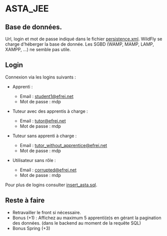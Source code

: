 # ASTA_JEE

## Base de données.

Url, login et mot de passe indiqué dans le fichier [persistence.xml](./src/main/resources/META-INF/persistence.xml).
WildFly se charge d'héberger la base de donnée. 
Les SGBD (WAMP, MAMP, LAMP, XAMPP, ...) ne semble pas utile. 


## Login

Connexion via les logins suivants :  

- Apprenti :  
  - Email : student1@efrei.net  
  - Mot de passe : mdp  

- Tuteur avec des apprentis à charge :  
  - Email : tutor@efrei.net  
  - Mot de passe : mdp  

- Tuteur sans apprenti à charge :  
  - Email : tutor_without_apprentice@efrei.net  
  - Mot de passe : mdp  

- Utilisateur sans rôle :  
  - Email : corrupted@efrei.net  
  - Mot de passe : mdp  

Pour plus de logins consulter [insert_asta.sql](./src/main/resources/META-INF/sql/insert_asta.sql).

## Reste à faire

- Retravailler le front si nécessaire.  
- Bonus (+1) : Affichez au maximum 5 apprenti(e)s en gérant la pagination des données. (dans le backend au moment de la requête SQL)  
- Bonus Spring (+3) 